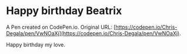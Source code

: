 # Happy birthday Beatrix

A Pen created on CodePen.io. Original URL: [https://codepen.io/Chris-Degala/pen/VwNOaXj](https://codepen.io/Chris-Degala/pen/VwNOaXj).

Happy birthday my love.